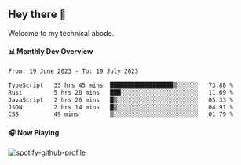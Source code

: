 ## Hey there 👋

Welcome to my technical abode.

#### 📊 Monthly Dev Overview
<!--START_SECTION:waka-->

```txt
From: 19 June 2023 - To: 19 July 2023

TypeScript   33 hrs 45 mins  ██████████████████▒░░░░░░   73.88 %
Rust         5 hrs 20 mins   ███░░░░░░░░░░░░░░░░░░░░░░   11.69 %
JavaScript   2 hrs 26 mins   █▒░░░░░░░░░░░░░░░░░░░░░░░   05.33 %
JSON         2 hrs 14 mins   █▒░░░░░░░░░░░░░░░░░░░░░░░   04.91 %
CSS          49 mins         ▒░░░░░░░░░░░░░░░░░░░░░░░░   01.79 %
```

<!--END_SECTION:waka-->

#### 🎧 Now Playing

[![spotify-github-profile](https://spotify-github-profile.vercel.app/api/view?uid=james2mid&cover_image=true&theme=natemoo-re)](https://open.spotify.com/user/james2mid?si=2b3baf2b09cb499e)
